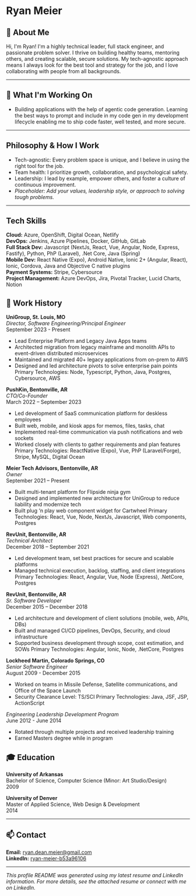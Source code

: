 

# Ryan Meier

## 👋 About Me
Hi, I'm Ryan! I'm a highly technical leader, full stack engineer, and passionate problem solver. I thrive on building healthy teams, mentoring others, and creating scalable, secure solutions. My tech-agnostic approach means I always look for the best tool and strategy for the job, and I love collaborating with people from all backgrounds.

---

## 🌱 What I'm Working On
- Building applications with the help of agentic code generation. Learning the best ways to prompt and include in my code gen in my development lifecycle enabling me to ship code faster, well tested, and more secure.

---

## Philosophy & How I Work
- Tech-agnostic: Every problem space is unique, and I believe in using the right tool for the job.
- Team health: I prioritize growth, collaboration, and psychological safety.
- Leadership: I lead by example, empower others, and foster a culture of continuous improvement.
- _Placeholder: Add your values, leadership style, or approach to solving tough problems._

---
<!--
## 🏆 Testimonials & Stories
- _Placeholder: Add client quotes, team feedback, or a short story about a favorite project or challenge._

---
-->

## Tech Skills
**Cloud:** Azure, OpenShift, Digital Ocean, Netlify  
**DevOps:** Jenkins, Azure Pipelines, Docker, GitHub, GitLab  
**Full Stack Dev:** Javascript (NextJs, React, Vue, Angular, Node, Express, Fastify), Python, PhP (Laravel), .Net Core, Java (Spring)  
**Mobile Dev:** React Native (Expo), Android Native, Ionic 2+ (Angular, React), Ionic, Cordova, Java and Objective C native plugins  
**Payment Systems:** Stripe, Cybersource  
**Project Management:** Azure DevOps, Jira, Pivotal Tracker, Lucid Charts, Notion

## 💼 Work History
**UniGroup, St. Louis, MO**  
_Director, Software Engineering/Principal Engineer_  
September 2023 - Present
- Lead Enterprise Platform and Legacy Java Apps teams
- Architected migration from legacy mainframe and monolith APIs to event-driven distributed microservices
- Maintained and migrated 40+ legacy applications from on-prem to AWS
- Designed and led architecture pivots to solve enterprise pain points
Primary Technologies: Node, Typescript, Python, Java, Postgres, Cybersource, AWS

**PushKin, Bentonville, AR**  
_CTO/Co-Founder_  
March 2022 – September 2023
- Led development of SaaS communication platform for deskless employees
- Built web, mobile, and kiosk apps for memos, files, tasks, chat
- Implemented real-time communication via push notifications and web sockets
- Worked closely with clients to gather requirements and plan features
Primary Technologies: ReactNative (Expo), Vue, PhP (Laravel/Forge), Stripe, MySQL, Digital Ocean

**Meier Tech Advisors, Bentonville, AR**  
_Owner_  
September 2021 – Present
- Built multi-tenant platform for Flipside ninja gym
- Designed and implemented new architecture for UniGroup to reduce liability and modernize tech
- Built plug ‘n play web component widget for Cartwheel
Primary Technologies: React, Vue, Node, NextJs, Javascript, Web components, Postgres

**RevUnit, Bentonville, AR**  
_Technical Architect_  
December 2018 – September 2021
- Led development team, set best practices for secure and scalable platforms
- Managed technical execution, backlog, staffing, and client integrations
Primary Technologies: React, Angular, Vue, Node (Express), .NetCore, Postgres

**RevUnit, Bentonville, AR**  
_Sr. Software Developer_  
December 2015 – December 2018
- Led architecture and development of client solutions (mobile, web, APIs, DBs)
- Built and managed CI/CD pipelines, DevOps, Security, and cloud infrastructure
- Supported business development through scope, cost estimation, and SOWs
Primary Technologies: Angular, Ionic, Node, .NetCore, Postgres

**Lockheed Martin, Colorado Springs, CO**  
_Senior Software Engineer_  
August 2009 - December 2015
- Worked on teams in Missile Defense, Satellite communications, and Office of the Space Launch
- Security Clearance Level: TS/SCI
Primary Technologies: Java, JSF, JSP, ActionScript

_Engineering Leadership Development Program_  
June 2012 - June 2014
- Rotated through multiple projects and received leadership training
- Earned Masters degree while in program

## 🎓 Education
**University of Arkansas**  
Bachelor of Science, Computer Science (Minor: Art Studio/Design)  
2009

**University of Denver**  
Master of Applied Science, Web Design & Development  
2014

---
<!--
## 📸 Visuals & Media
- _Placeholder: Add a profile photo, project screenshots, or badges here._
- _Example: ![Profile Photo](link-to-your-photo)_

---

## 🌐 Community & Open Source
- _Placeholder: Share your open source contributions, community involvement, or mentoring activities._
- _Example: Maintainer of XYZ project, speaker at ABC conference, mentor for DEF program._

---

## 📝 Blog & Talks
- _Placeholder: Add links to blog posts, talks, podcasts, or articles you've written or appeared in._
- _Example: [My Blog](link-to-blog) | [Conference Talk](link-to-talk)_

---
-->

## 📫 Contact
**Email:** ryan.dean.meier@gmail.com  
**LinkedIn:** [ryan-meier-b53a96106](https://www.linkedin.com/in/ryan-meier-b53a96106)

---
*This profile README was generated using my latest resume and LinkedIn information. For more details, see the attached resume or connect with me on LinkedIn.*
